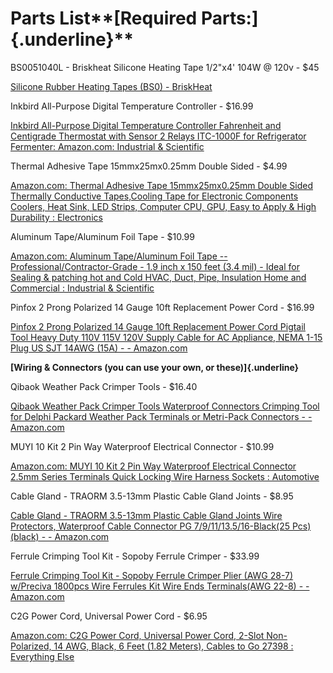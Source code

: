 # Parts List**[Required Parts:]{.underline}**

BS0051040L - Briskheat Silicone Heating Tape 1/2"x4' 104W @ 120v - $45

[Silicone Rubber Heating Tapes (BS0) - BriskHeat](https://www.briskheat.com/products/heaters/heating-tapes-and-cords/xtremeflex-silicone-rubber-heating-tapes/silicone-rubber-heating-tapes-bs0-5645.html#group-section)



Inkbird All-Purpose Digital Temperature Controller - $16.99

[Inkbird All-Purpose Digital Temperature Controller Fahrenheit and Centigrade Thermostat with Sensor 2 Relays ITC-1000F for Refrigerator Fermenter: Amazon.com: Industrial & Scientific](https://www.amazon.com/gp/product/B00OXPE8U6/ref=ppx_yo_dt_b_asin_title_o08_s01?ie=UTF8&psc=1)





Thermal Adhesive Tape 15mmx25mx0.25mm Double Sided - $4.99

[Amazon.com: Thermal Adhesive Tape 15mmx25mx0.25mm Double Sided Thermally Conductive Tapes,Cooling Tape for Electronic Components Coolers, Heat Sink, LED Strips, Computer CPU, GPU, Easy to Apply & High Durability : Electronics](https://www.amazon.com/gp/product/B09245FBQV/ref=ppx_yo_dt_b_asin_title_o09_s00?ie=UTF8&psc=1)



Aluminum Tape/Aluminum Foil Tape - $10.99

[Amazon.com: Aluminum Tape/Aluminum Foil Tape -- Professional/Contractor-Grade - 1.9 inch x 150 feet (3.4 mil) - Ideal for Sealing & patching hot and Cold HVAC, Duct, Pipe, Insulation Home and Commercial : Industrial & Scientific](https://www.amazon.com/gp/product/B01FROBUXE/ref=ppx_yo_dt_b_asin_title_o08_s02?ie=UTF8&psc=1)



Pinfox 2 Prong Polarized 14 Gauge 10ft Replacement Power Cord - $16.99

[Pinfox 2 Prong Polarized 14 Gauge 10ft Replacement Power Cord Pigtail Tool Heavy Duty 110V 115V 120V Supply Cable for AC Appliance, NEMA 1-15 Plug US SJT 14AWG (15A) - - Amazon.com](https://www.amazon.com/gp/product/B08MDWDX1V/ref=ppx_yo_dt_b_asin_title_o08_s00?ie=UTF8&psc=1)



**[Wiring & Connectors (you can use your own, or these)]{.underline}**

Qibaok Weather Pack Crimper Tools - $16.40

[Qibaok Weather Pack Crimper Tools Waterproof Connectors Crimping Tool for Delphi Packard Weather Pack Terminals or Metri-Pack Connectors - - Amazon.com](https://www.amazon.com/gp/product/B081381N72/ref=ppx_yo_dt_b_asin_title_o08_s02?ie=UTF8&psc=1)



MUYI 10 Kit 2 Pin Way Waterproof Electrical Connector - $10.99

[Amazon.com: MUYI 10 Kit 2 Pin Way Waterproof Electrical Connector 2.5mm Series Terminals Quick Locking Wire Harness Sockets : Automotive](https://www.amazon.com/gp/product/B01FP1HXHQ/ref=ppx_yo_dt_b_asin_title_o08_s01?ie=UTF8&th=1)



Cable Gland - TRAORM 3.5-13mm Plastic Cable Gland Joints - $8.95

[Cable Gland - TRAORM 3.5-13mm Plastic Cable Gland Joints Wire Protectors, Waterproof Cable Connector PG 7/9/11/13.5/16-Black(25 Pcs) (black) - - Amazon.com](https://www.amazon.com/gp/product/B08VFJ3VHX/ref=ppx_yo_dt_b_asin_title_o08_s01?ie=UTF8&psc=1)





Ferrule Crimping Tool Kit - Sopoby Ferrule Crimper - $33.99

[Ferrule Crimping Tool Kit - Sopoby Ferrule Crimper Plier (AWG 28-7) w/Preciva 1800pcs Wire Ferrules Kit Wire Ends Terminals(AWG 22-8) - - Amazon.com](https://www.amazon.com/gp/product/B07PJK2VNT/ref=ppx_yo_dt_b_asin_title_o08_s02?ie=UTF8&psc=1)



C2G Power Cord, Universal Power Cord - $6.95

[Amazon.com: C2G Power Cord, Universal Power Cord, 2-Slot Non-Polarized, 14 AWG, Black, 6 Feet (1.82 Meters), Cables to Go 27398 : Everything Else](https://www.amazon.com/gp/product/B0002J26K6/ref=ppx_yo_dt_b_asin_title_o08_s02?ie=UTF8&psc=1)
